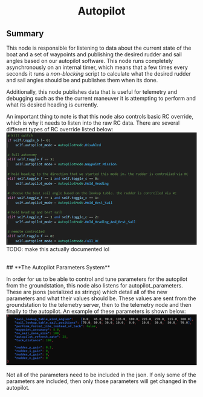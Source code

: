 # <p style="text-align: center;"> Autopilot </p>

## **Summary**
This node is responsible for listening to data about the current state of the boat and a set of waypoints and publishing the desired rudder and sail angles based on our autopilot software. This node runs completely asynchronously on an internal timer, which means that a few times every seconds it runs a *non-blocking* script to calculate what the desired rudder and sail angles should be and publishes them when its done.

Additionally, this node publishes data that is useful for telemetry and debugging such as the the current maneuver it is attempting to perform and what its desired heading is currently.

An important thing to note is that this node also controls basic RC override, which is why it needs to listen into the raw RC data. There are several different types of RC override listed below:  
![Code for Switching Modes](../images/switches_and_autopilot_modes.png)
TODO: make this actually documented lol


<br>
## **The Autopilot Parameters System**

In order for us to be able to control and tune parameters for the autopilot from the groundstation, this node also listens for autopilot_parameters. These are jsons (serialized as strings) which detail all of the new parameters and what their values should be. These values are sent from the groundstation to the telemetry server, then to the telemetry node and then finally to the autopilot. An example of these parameters is shown below:
![Example of Autopilot Parameters JSON](../images/autopilot_parameters_example.png)  

Not all of the parameters need to be included in the json. If only some of the parameters are included, then only those parameters will get changed in the autopilot.